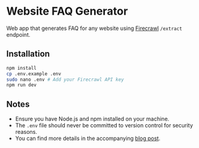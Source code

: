 # Website FAQ Generator

Web app that generates FAQ for any website using [Firecrawl](https://firecrawl.dev) `/extract` endpoint.

## Installation

```bash
npm install
cp .env.example .env
sudo nano .env # Add your Firecrawl API key
npm run dev
```

## Notes

- Ensure you have Node.js and npm installed on your machine.
- The `.env` file should never be committed to version control for security reasons.
- You can find more details in the accompanying [blog post](https://medium.com/@nchourrout/generate-faqs-from-any-website-with-firecrawl-extract-endpoint-4608d09e694d).